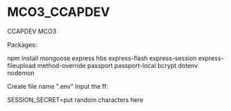 # MCO3_CCAPDEV
CCAPDEV MCO3

Packages:

npm install mongoose express hbs express-flash express-session express-fileupload method-override passport passport-local bcrypt dotenv nodemon 


Create file name ".env"
Input the ff:

SESSION_SECRET=put random characters here
